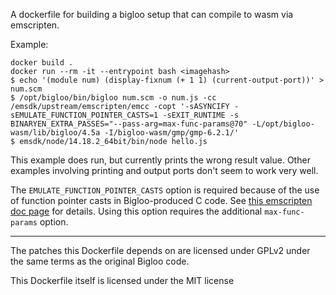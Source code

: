A dockerfile for building a bigloo setup that can compile to wasm via emscripten.

Example:

```
docker build .
docker run --rm -it --entrypoint bash <imagehash>
$ echo '(module num) (display-fixnum (+ 1 1) (current-output-port))' > num.scm
$ /opt/bigloo/bin/bigloo num.scm -o num.js -cc /emsdk/upstream/emscripten/emcc -copt '-sASYNCIFY -sEMULATE_FUNCTION_POINTER_CASTS=1 -sEXIT_RUNTIME -s BINARYEN_EXTRA_PASSES="--pass-arg=max-func-params@70" -L/opt/bigloo-wasm/lib/bigloo/4.5a -I/bigloo-wasm/gmp/gmp-6.2.1/'
$ emsdk/node/14.18.2_64bit/bin/node hello.js
```

This example does run, but currently prints the wrong result value. Other examples
involving printing and output ports don't seem to work very well.

The `EMULATE_FUNCTION_POINTER_CASTS` option is required because of the use of
function pointer casts in Bigloo-produced C code. See [this emscripten doc page](https://emscripten.org/docs/porting/guidelines/function_pointer_issues.html)
for details. Using this option requires the additional `max-func-params` option.

---

The patches this Dockerfile depends on are licensed under GPLv2 under the same terms as the original Bigloo code.

This Dockerfile itself is licensed under the MIT license
